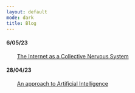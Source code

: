 ```yaml
---
layout: default
mode: dark
title: Blog
---
```


<h4>6/05/23</h4>
<p>&emsp;&emsp;<a class="light-link hover-animation" href="Blog/A Collective Nervous System.html">The Internet as a Collective Nervous System</a></p>
<h4>28/04/23</h4>
<p>&emsp;&emsp;<a class="light-link hover-animation" href="Blog/An approach to Artificial Intelligence.html">An approach to Artificial Intelligence</a></p>